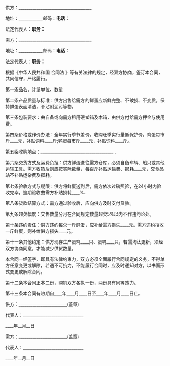 
 


供方：____________________________________


地址：____________邮码：____________电话：____________


法定代表人：____________职务：____________


需方：____________________________________


地址：____________邮码：____________电话：____________


法定代表人：____________职务：____________


根据《中华人民共和国
合同法
》等有关法律的规定，经双方协商，签订本合同，共同信守，严格履行。


第一条品名、计量单位、数量


第二条产品质量与标准：供方出售给需方的鲜蛋应新鲜完整、不破损、不变质，保持鲜蛋表面清洁，不沾附泥污等物。


第三条包装要求：由自备或向需方租用硬塑箱及木箱，由供方付给需方押金与使用费。


第四条价格或作价办法：全年实行季节差价。收购旺季实行量低保护价，鸡蛋每市斤____元，补贴饲料____斤;鸭蛋每市斤____元，补贴饲料____斤。


第五条收购地点：____________________________________ .


第六条交货方式及运费负担：供方鲜蛋送往需方仓库，必须自备车辆、船只或其他运输工具。需方收货后则应按实际数量，每百斤补贴运输费、损耗____元，交食品站不补贴运杂费及损耗。


第七条验收方式与期限：供方将鲜蛋送到后，需方依次过磅照验，在24小时内验收完毕，逾期验收由需方补贴损耗____%.


第八条货款结算方式：需方通过验收后，应向供方及时支付货款。


第九条超欠幅度：交售数量分月在合同规定数量超欠5%以内不作违约论处。


第十条违约责任：供方违约每欠一斤鲜蛋，应补给需方损失____元。需方违约拒收一斤鲜蛋，则补给供方损失____元。


第十一条其他约定：供方现存生产蛋鸡____只、蛋鸭____只，若需淘汰更新，须经双方协商同意，才能减少供货数量。


本合同一经签字，即具有法律约束力，双方必须全面履行合同规定的义务，不得单方任意变更或解除，若遇不可抗力，不能履行合同时，应及时通知对方，以书面形式变更或解除合同。


第十二条本合同正本二份，购销双方各执一份，两份具有同等效力。


第十三条本合同有效期自____年____月____日至____年____月____日止。


供方：________________________(盖章)


代表人：______________________________


____年__月__日


需方：________________________(盖章)


代表人：______________________________


____年__月__日
 


 

 
 
 
 
 
  


  
 

  


  


  
 
 
 
 

